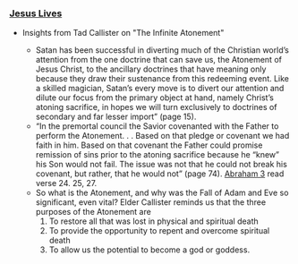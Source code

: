 ### [Jesus Lives](https://youtu.be/8KCUs7oJxjc)


* Insights from Tad Callister on "The Infinite Atonement"

    * Satan has been successful in diverting much of the Christian world’s attention from the one doctrine that can save us, the Atonement of Jesus Christ, to the ancillary doctrines that have meaning only because they draw their sustenance from this redeeming event. Like a skilled magician, Satan’s every move is to divert our attention and dilute our focus from the primary object at hand, namely Christ’s atoning sacrifice, in hopes we will turn exclusively to doctrines of secondary and far lesser import” (page 15).
    * “In the premortal council the Savior covenanted with the Father to perform the Atonement. . . Based on that pledge or covenant we had faith in him. Based on that covenant the Father could promise remission of sins prior to the atoning sacrifice because he “knew” his Son would not fail. The issue was not that he could not break his covenant, but rather, that he would not” (page 74).  [Abraham 3](https://www.churchofjesuschrist.org/study/scriptures/pgp/abr/3.22-28?lang=eng#p21) read verse 24. 25, 27.
    * So what is the Atonement, and why was the Fall of Adam and Eve so significant, even vital? Elder Callister reminds us that the three purposes of the Atonement are 
        1. To restore all that was lost in physical and spiritual death
        2. To provide the opportunity to repent and overcome spiritual death
        3. To allow us the potential to become a god or goddess.
